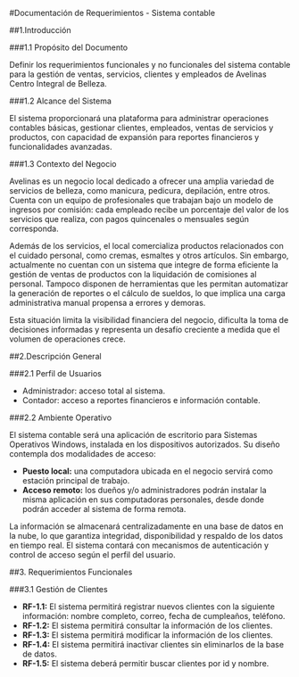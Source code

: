#Documentación de Requerimientos - Sistema contable

##1.Introducción

###1.1 Propósito del Documento

Definir los requerimientos funcionales y no funcionales del sistema contable para la gestión de ventas, servicios, clientes y empleados de Avelinas Centro Integral de Belleza.

###1.2 Alcance del Sistema

El sistema proporcionará una plataforma para administrar operaciones contables básicas, gestionar clientes, empleados, ventas de servicios y productos, con capacidad de expansión para reportes financieros y funcionalidades avanzadas.

###1.3 Contexto del Negocio

Avelinas es un negocio local dedicado a ofrecer una amplia variedad de servicios de belleza, como manicura, pedicura, depilación, entre otros. Cuenta con un equipo de profesionales que trabajan bajo un modelo de ingresos por comisión: cada empleado recibe un porcentaje del valor de los servicios que realiza, con pagos quincenales o mensuales según corresponda.

Además de los servicios, el local comercializa productos relacionados con el cuidado personal, como cremas, esmaltes y otros artículos. Sin embargo, actualmente no cuentan con un sistema que integre de forma eficiente la gestión de ventas de productos con la liquidación de comisiones al personal. Tampoco disponen de herramientas que les permitan automatizar la generación de reportes o el cálculo de sueldos, lo que implica una carga administrativa manual propensa a errores y demoras.

Esta situación limita la visibilidad financiera del negocio, dificulta la toma de decisiones informadas y representa un desafío creciente a medida que el volumen de operaciones crece.

##2.Descripción General

###2.1 Perfil de Usuarios

- Administrador: acceso total al sistema.
- Contador: acceso a reportes financieros e información contable.

###2.2 Ambiente Operativo

El sistema contable será una aplicación de escritorio para Sistemas Operativos Windows, instalada en los dispositivos autorizados. Su diseño contempla dos modalidades de acceso:

- **Puesto local:** una computadora ubicada en el negocio servirá como estación principal de trabajo.
- **Acceso remoto:** los dueños y/o administradores podrán instalar la misma aplicación en sus computadoras personales, desde donde podrán acceder al sistema de forma remota.

La información se almacenará centralizadamente en una base de datos en la nube, lo que garantiza integridad, disponibilidad y respaldo de los datos en tiempo real. El sistema contará con mecanismos de autenticación y control de acceso según el perfil del usuario.

##3. Requerimientos Funcionales

###3.1 Gestión de Clientes

- **RF-1.1:** El sistema permitirá registrar nuevos clientes con la siguiente información: nombre completo, correo, fecha de cumpleaños, teléfono.
- **RF-1.2:** El sistema permitirá consultar la información de los clientes.
- **RF-1.3:** El sistema permitirá modificar la información de los clientes.
- **RF-1.4:** El sistema permitirá inactivar clientes sin eliminarlos de la base de datos.
- **RF-1.5:** El sistema deberá permitir buscar clientes por id y nombre.
